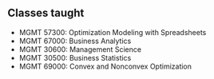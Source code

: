 <section id="teaching">

## Classes taught

-    MGMT 57300: Optimization Modeling with Spreadsheets
-    MGMT 67000: Business Analytics
-    MGMT 30600: Management Science
-    MGMT 30500: Business Statistics
-    MGMT 69000: Convex and Nonconvex Optimization

</section>
